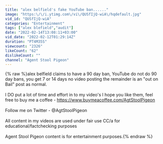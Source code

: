 ```yaml
---
title: "alex belfield's fake YouTube ban......"
image: "https:\/\/i.ytimg.com\/vi\/QUSfIjQ-wiA\/hqdefault.jpg"
vid_id: "QUSfIjQ-wiA"
categories: "Entertainment"
tags: ["alex blefield","audit"]
date: "2022-02-14T13:08:11+03:00"
vid_date: "2022-02-12T01:29:14Z"
duration: "PT4M35S"
viewcount: "2326"
likeCount: "62"
dislikeCount: ""
channel: "Agent Stool Pigeon"
---
```

{% raw %}alex belfield claims to have a 90 day ban, YouTube do not do 90 day bans, you get 7 or 14 days no video posting the remainder is an &quot;out on Bail&quot; post as normal.<br /><br />I DO put a lot of time and effort in to my video's I hope you like them, feel free to buy me a coffee - <a rel="nofollow" target="blank" href="https://www.buymeacoffee.com/AgtStoolPigeon">https://www.buymeacoffee.com/AgtStoolPigeon</a><br /><br />Follow me on Twitter - @AgtStoolPigeon<br /><br />All content in my videos are used under fair use CC/a for educational/factchecking purposes<br /><br />Agent Stool Pigeon content is for entertainment purposes.{% endraw %}
